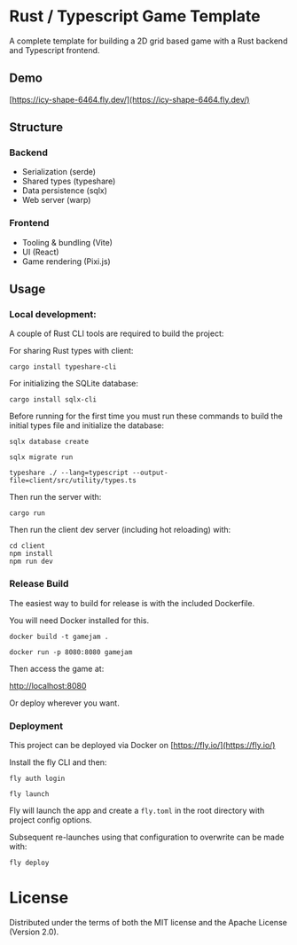# Rust / Typescript Game Template

A complete template for building a 2D grid based game with a Rust backend and Typescript frontend.

## Demo

[https://icy-shape-6464.fly.dev/](https://icy-shape-6464.fly.dev/)

## Structure

### Backend

- Serialization (serde)
- Shared types (typeshare)
- Data persistence (sqlx)
- Web server (warp)

### Frontend

- Tooling & bundling (Vite)
- UI (React)
- Game rendering (Pixi.js)

## Usage

### Local development:

A couple of Rust CLI tools are required to build the project:

For sharing Rust types with client:

```
cargo install typeshare-cli
```

For initializing the SQLite database:

```
cargo install sqlx-cli
```

Before running for the first time you must run these commands to build the initial types file and initialize the database:

```
sqlx database create

sqlx migrate run

typeshare ./ --lang=typescript --output-file=client/src/utility/types.ts
```

Then run the server with:

```
cargo run
```

Then run the client dev server (including hot reloading) with:

```
cd client
npm install
npm run dev
```

### Release Build

The easiest way to build for release is with the included Dockerfile.

You will need Docker installed for this.

```
docker build -t gamejam .

docker run -p 8080:8080 gamejam
```

Then access the game at:

[http://localhost:8080]()

Or deploy wherever you want.

### Deployment

This project can be deployed via Docker on [https://fly.io/](https://fly.io/)

Install the fly CLI and then:

```
fly auth login

fly launch
```

Fly will launch the app and create a `fly.toml` in the root directory with project config options.

Subsequent re-launches using that configuration to overwrite can be made with:

```
fly deploy
```

# License

Distributed under the terms of both the MIT license and the Apache License (Version 2.0).
